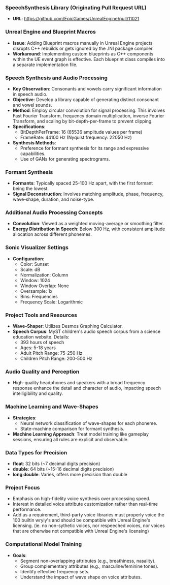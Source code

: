 ### SpeechSynthesis Library (Originating Pull Request URL)
- **URL**: https://github.com/EpicGames/UnrealEngine/pull/11021

### Unreal Engine and Blueprint Macros
- **Issue**: Adding Blueprint macros manually in Unreal Engine projects disrupts C++ rebuilds or gets ignored by the .INI package compiler.
- **Workaround**: Implementing custom blueprints as C++ components within the UE event graph is effective. Each blueprint class compiles into a separate implementation file.

### Speech Synthesis and Audio Processing
- **Key Observation**: Consonants and vowels carry significant information in speech audio.
- **Objective**: Develop a library capable of generating distinct consonant and vowel sounds.
- **Method**: Employ circular convolution for signal processing. This involves Fast Fourier Transform, frequency domain multiplication, inverse Fourier Transform, and scaling by bit-depth-per-frame to prevent clipping.
- **Specifications**:
  - BitDepthPerFrame: 16 (65536 amplitude values per frame)
  - FrameRate: 44100 Hz (Nyquist frequency: 22050 Hz)
- **Synthesis Methods**:
  - Preference for formant synthesis for its range and expressive capabilities.
  - Use of GANs for generating spectrograms.

### Formant Synthesis
- **Formants**: Typically spaced 25-100 Hz apart, with the first formant being the lowest.
- **Signal Deconstruction**: Involves matching amplitude, phase, frequency, wave-shape, duration, and noise-type.

### Additional Audio Processing Concepts
- **Convolution**: Viewed as a weighted moving-average or smoothing filter.
- **Energy Distribution in Speech**: Below 300 Hz, with consistent amplitude allocation across different phonemes.

### Sonic Visualizer Settings
- **Configuration**:
  - Color: Sunset
  - Scale: dB
  - Normalization: Column
  - Window: 1024
  - Window Overlap: None
  - Oversample: 1x
  - Bins: Frequencies
  - Frequency Scale: Logarithmic

### Project Tools and Resources
- **Wave-Shaper**: Utilizes Desmos Graphing Calculator.
- **Speech Corpus**: MyST children's audio speech corpus from a science education website. Details:
  - 393 hours of speech
  - Ages: 5-18 years
  - Adult Pitch Range: 75-250 Hz
  - Children Pitch Range: 200-500 Hz

### Audio Quality and Perception
- High-quality headphones and speakers with a broad frequency response enhance the detail and character of audio, impacting speech intelligibility and quality.

### Machine Learning and Wave-Shapes
- **Strategies**:
  - Neural network classification of wave-shapes for each phoneme.
  - State-machine comparison for formant synthesis.
- **Machine Learning Approach**: Treat model training like gameplay sessions, ensuring all rules are explicit and observable.

### Data Types for Precision
- **float**: 32 bits (~7 decimal digits precision)
- **double**: 64 bits (~15-16 decimal digits precision)
- **long double**: Varies, offers more precision than double

### Project Focus
- Emphasis on high-fidelity voice synthesis over processing speed.
- Interest in detailed voice attribute customization rather than real-time performance.
- Add as a requirement, third-party voice libraries must properly voice the 100 builtin wryly's and should be compatible with Unreal Engine's licensing. (ie. no non-sythetic voices, nor respeeched voices, nor voices that are otherwise not compatible with Unreal Engine's licensing)

### Computational Model Training
- **Goals**:
  - Segment non-overlapping attributes (e.g., breathiness, nasality).
  - Group complementary attributes (e.g., masculine/feminine tones).
  - Identify effective frequency sets.
  - Understand the impact of wave shape on voice attributes.
